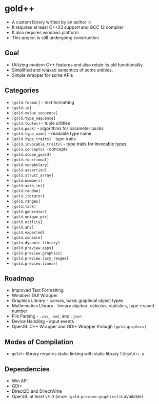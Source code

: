 # gold++ 
* A custom library written by an author :>
* It requires at least C++23 support and GCC 12 compiler
* It also requires windows platform
* This project is still undergoing construction

## Goal
* Utilizing modern C++ features and also retain its old functionality.
* Simplified and relaxed semantics of some entities.
* Simple wrapper for some APIs

## Categories
* `[gold.format]` - text formatting
* `[gold.io]`
* `[gold.value_sequence]`
* `[gold.type_sequence]`
* `[gold.tuples]` - tuple utilities
* `[gold.pack]` - algorithms for parameter packs
* `[gold.type_name]` - readable type name
* `[gold.type_traits]` - type traits
* `[gold.invocable_traits]` - type traits for invocable types
* `[gold.concepts]` - concepts
* `[gold.scope_guard]`
* `[gold.functional]`
* `[gold.vocabulary]`
* `[gold.assertion]`
* `[gold.struct_array]`
* `[gold.numbers]`
* `[gold.math_int]`
* `[gold.random]`
* `[gold.iterator]`
* `[gold.ranges]`
* `[gold.task]`
* `[gold.generator]`
* `[gold.unique_ptr]`
* `[gold.utility]`
* `[gold.any]`
* `[gold.expected]`
* `[gold.console]`
* `[gold.dynamic_library]`
* `[gold.preview.apps]`
* `[gold.preview.graphics]`
* `[gold.preview.lazy_ranges]`
* `[gold.preview.linear]`

## Roadmap
* Improved Text Formatting
* Windows GUI Wrapper
* Graphics Library - canvas, basic graphical object types
* Mathematics Library - lineary algebra, calculus, statistics, type-erased number
* File Parsing - `.csv`, `.xml`, and `.json`
* Device Handling - input events 
* OpenGL C++ Wrapper and GDI+ Wrapper through `[gold.graphics]`

## Modes of Compilation
* `gold++` library requires static linking with static library `libgold++.a`

## Dependencies 
* Win API
* GDI+
* Direct2D and DirectWrite
* OpenGL at least `v3.3` (once `[gold.preview.graphics]` is available)
